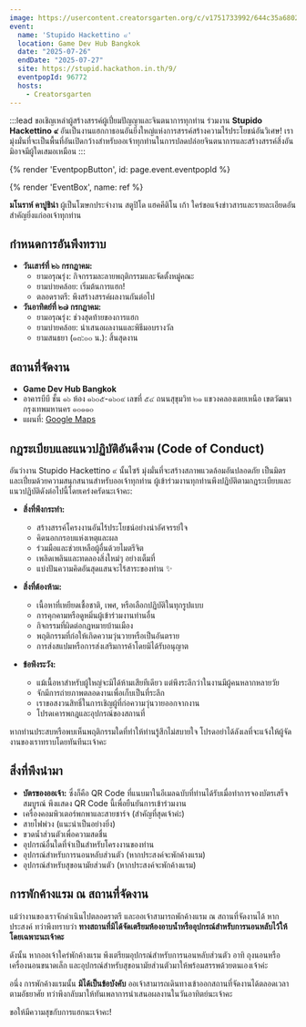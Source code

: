 ```yaml
---
image: https://usercontent.creatorsgarten.org/c/v1751733992/644c35a6802c02345887f156/2025-07-05_23.46.20_si7bpj.webp
event:
  name: 'Stupido Hackettino ๙'
  location: Game Dev Hub Bangkok
  date: "2025-07-26"
  endDate: "2025-07-27"
  site: https://stupid.hackathon.in.th/9/
  eventpopId: 96772
  hosts:
    - Creatorsgarten
---
```


:::lead
ขอเชิญเหล่าผู้สร้างสรรค์ผู้เปี่ยมปัญญาและจินตนาการทุกท่าน ร่วมงาน **Stupido Hackettino ๙** อันเป็นงานแฮกกาธอนอันยิ่งใหญ่แห่งการสรรค์สร้างความไร้ประโยชน์อันวิเศษ! เรามุ่งมั่นที่จะเป็นพื้นที่อันเปิดกว้างสำหรับออเจ้าทุกท่านในการปลดปล่อยจินตนาการและสร้างสรรค์สิ่งอันมิอาจมีผู้ใดเสมอเหมือน
:::

{% render 'EventpopButton', id: page.event.eventpopId %}

{% render 'EventBox', name: ref %}


**มโนราห์ คาปูชิน่า** ผู้เป็นโฆษกประจำงาน สตูปิโด แฮคคีติโน เก้า ใคร่ขอแจ้งข่าวสารและรายละเอียดอันสำคัญยิ่งแก่ออเจ้าทุกท่าน

## กำหนดการอันพึงทราบ

*   **วันเสาร์ที่ ๒๖ กรกฎาคม:**
    *   ยามอรุณรุ่ง: กิจกรรมละลายพฤติกรรมและจัดตั้งหมู่คณะ
    *   ยามบ่ายคล้อย: เริ่มต้นการแฮก!
    *   ตลอดราตรี: พึงสร้างสรรค์ผลงานกันต่อไป
*   **วันอาทิตย์ที่ ๒๗ กรกฎาคม:**
    *   ยามอรุณรุ่ง: ช่วงสุดท้ายของการแฮก
    *   ยามบ่ายคล้อย: นำเสนอผลงานและพิธีมอบรางวัล
    *   ยามสนธยา (๑๘:๐๐ น.): สิ้นสุดงาน

## สถานที่จัดงาน

*   **Game Dev Hub Bangkok**
*   อาคารบีบี ชั้น ๑๖ ห้อง ๑๖๐๕-๑๖๐๙ เลขที่ ๕๔ ถนนสุขุมวิท ๒๑ แขวงคลองเตยเหนือ เขตวัฒนา กรุงเทพมหานคร ๑๐๑๑๐
*   แผนที่: [Google Maps](https://www.google.com/maps/search/?api=1&query=Game+Dev+Hub+Bangkok)

## กฎระเบียบและแนวปฏิบัติอันดีงาม (Code of Conduct)

อันว่างาน Stupido Hackettino ๙ นั้นไซร้ มุ่งมั่นที่จะสร้างสภาพแวดล้อมอันปลอดภัย เป็นมิตร และเปี่ยมด้วยความสนุกสนานสำหรับออเจ้าทุกท่าน ผู้เข้าร่วมงานทุกท่านพึงปฏิบัติตามกฎระเบียบและแนวปฏิบัติดังต่อไปนี้โดยเคร่งครัดนะเจ้าคะ:

*   **สิ่งที่พึงกระทำ:**
    *   สร้างสรรค์โครงงานอันไร้ประโยชน์อย่างน่าอัศจรรย์ใจ
    *   คิดนอกกรอบแห่งเหตุและผล
    *   ร่วมมือและช่วยเหลือผู้อื่นด้วยไมตรีจิต
    *   เพลิดเพลินและทดลองสิ่งใหม่ๆ อย่างเต็มที่
    *   แบ่งปันความคิดอันสุดแสนจะไร้สาระของท่าน ✨

*   **สิ่งที่ต้องห้าม:**
    *   เนื้อหาที่เหยียดเชื้อชาติ, เพศ, หรือเลือกปฏิบัติในทุกรูปแบบ
    *   การคุกคามหรือดูหมิ่นผู้เข้าร่วมงานท่านอื่น
    *   กิจกรรมที่ผิดต่อกฎหมายบ้านเมือง
    *   พฤติกรรมที่ก่อให้เกิดความวุ่นวายหรือเป็นอันตราย
    *   การส่งสแปมหรือการส่งเสริมการค้าโดยมิได้รับอนุญาต

*   **ข้อพึงระวัง:**
    *   แม้เนื้อหาสำหรับผู้ใหญ่จะมิได้ห้ามเสียทีเดียว แต่พึงระลึกว่าในงานมีผู้คนหลากหลายวัย
    *   จักมีการถ่ายภาพตลอดงานเพื่อเก็บเป็นที่ระลึก
    *   เราขอสงวนสิทธิ์ในการเชิญผู้ที่ก่อความวุ่นวายออกจากงาน
    *   โปรดเคารพกฎและอุปกรณ์ของสถานที่

หากท่านประสบหรือพบเห็นพฤติกรรมใดที่ทำให้ท่านรู้สึกไม่สบายใจ โปรดอย่าได้ลังเลที่จะแจ้งให้ผู้จัดงานของเราทราบโดยทันทีนะเจ้าคะ

## สิ่งที่พึงนำมา

*   **บัตรของออเจ้า:** ซึ่งก็คือ QR Code ที่แนบมาในอีเมลฉบับที่ท่านได้รับเมื่อทำการจองบัตรเสร็จสมบูรณ์ พึงแสดง QR Code นี้เพื่อยืนยันการเข้าร่วมงาน
*   เครื่องคอมพิวเตอร์พกพาและสายชาร์จ (สำคัญที่สุดเจ้าค่ะ)
*   สายไฟพ่วง (แนะนำเป็นอย่างยิ่ง)
*   ขวดน้ำส่วนตัวเพื่อความสดชื่น
*   อุปกรณ์อื่นใดที่จำเป็นสำหรับโครงงานของท่าน
*   อุปกรณ์สำหรับการนอนหลับส่วนตัว (หากประสงค์จะพักค้างแรม)
*   อุปกรณ์สำหรับสุขอนามัยส่วนตัว (หากประสงค์จะพักค้างแรม)

## การพักค้างแรม ณ สถานที่จัดงาน

แม้ว่างานของเราจักดำเนินไปตลอดราตรี และออเจ้าสามารถพักค้างแรม ณ สถานที่จัดงานได้ หากประสงค์ ทว่าพึงทราบว่า **ทางสถานที่มิได้จัดเตรียมห้องอาบน้ำหรืออุปกรณ์สำหรับการนอนหลับไว้ให้โดยเฉพาะนะเจ้าคะ**

ดังนั้น หากออเจ้าใคร่พักค้างแรม พึงเตรียมอุปกรณ์สำหรับการนอนหลับส่วนตัว อาทิ ถุงนอนหรือเครื่องนอนขนาดเล็ก และอุปกรณ์สำหรับสุขอนามัยส่วนตัวมาให้พร้อมสรรพด้วยตนเองเจ้าค่ะ

อนึ่ง การพักค้างแรมนั้น **มิได้เป็นข้อบังคับ** ออเจ้าสามารถเดินทางเข้าออกสถานที่จัดงานได้ตลอดเวลาตามอัธยาศัย ทว่าพึงกลับมาให้ทันเพลาการนำเสนอผลงานในวันอาทิตย์นะเจ้าคะ

ขอให้มีความสุขกับการแฮกนะเจ้าคะ!
